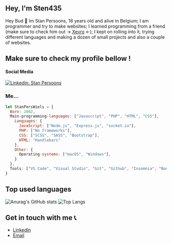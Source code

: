 <h2>Hey, I'm Sten435</h2>
<p></span>Hey Bud 👋 Im Stan Persoons, 18 years old and alive in Belgium; I am programmer and try to make websites; I learned programming from a friend (make sure to check him out -> <a href="https://github.com/Xevro" target="_blank">Xevro</a> <-); I kept on rolling into it, trying different languages and making a dozen of small projects and also a couple of websites.

<h2>Make sure to check my profile bellow !</h2>

<h4>Social Media</h4>

[![Linkedin: Stan Persoons](https://img.shields.io/badge/-Stan%20Persoons-blue?style=flat-square&logo=Linkedin&logoColor=white&link=https://www.linkedin.com/in/stan-persoons-a8006914a/)](https://www.linkedin.com/in/stan-persoons-a8006914a/)

<h3>Me...</h3>

```javascript
let StanPersWiels = {
  Born: 2002,
  Main-programming-languages: ["Javascript", "PHP", "HTML", "CSS"],
    Languages: {
      JavaScript: ["Node.js", "Express.js", "socket.io"],
      PHP: ["No frameworks"],
      CSS: ["SCSS", "SASS", "Bootstrap"],
      HTML: "Handlebars"
    },
    Other: {
      Operating-systems: ["macOS", "Windows"],
    }
  },
  Tools: ["VS Code", "Visual Studio", "Git", "Github", "Insomnia", "Bootstrap Studio"],
}
```

<h2>Top used languages</h2>

![Anurag's GitHub stats](https://github-readme-stats.vercel.app/api?username=sten435&show_icons=true)
![Top Langs](https://github-readme-stats.vercel.app/api/top-langs/?username=sten435)

## Get in touch with me 📞

- [LinkedIn](<https://www.linkedin.com/in/stan-persoons-a8006914a/>)
- [Email](<mailto:stan.persoons2@gmail.com>)
